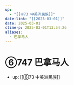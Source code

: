 ```yaml
---
up:
  - "[[⑥73 中美洲民族]]"
date-link: "[[2025-03-01]]"
date: 2025-03-01
ctime-p: 2025-03-01T13:54:26
aliases:
  - 巴拿马人
---
```


# ⑥747 巴拿马人

- up: [[⑥73 中美洲民族]]
